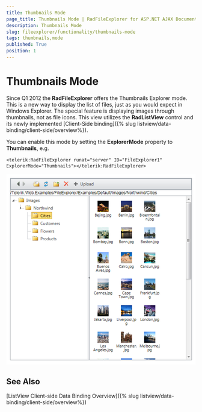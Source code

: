 ```yaml
---
title: Thumbnails Mode
page_title: Thumbnails Mode | RadFileExplorer for ASP.NET AJAX Documentation
description: Thumbnails Mode
slug: fileexplorer/functionality/thumbnails-mode
tags: thumbnails,mode
published: True
position: 1
---
```


# Thumbnails Mode

Since Q1 2012 the **RadFileExplorer** offers the Thumbnails Explorer mode. This is a new way to display the list of files, just as you would expect in Windows Explorer. The special feature is displaying images through thumbnails, not as file icons. This view utilizes the **RadListView** control and its newly implemented [Client-Side binding]({% slug listview/data-binding/client-side/overview%}).

You can enable this mode by setting the **ExplorerMode** property to **Thumbnails**, e.g.

````ASP.NET
<telerik:RadFileExplorer runat="server" ID="FileExplorer1" ExplorerMode="Thumbnails"></telerik:RadFileExplorer>
````

![radfileexplorer-thumbnails-mode-preview](images/radfileexplorer-thumbnails-mode-preview.png)

## See Also

[ListView Client-side Data Binding Overview]({% slug listview/data-binding/client-side/overview%})
